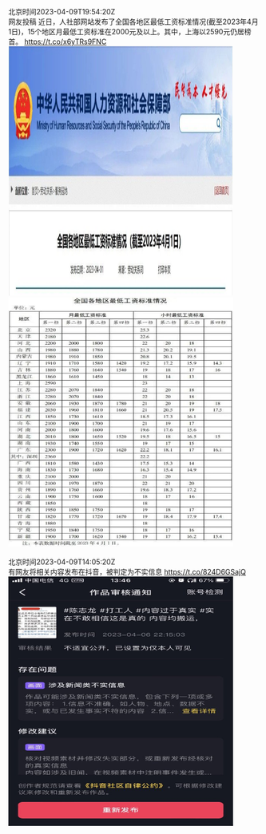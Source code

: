 北京时间2023-04-09T19:54:20Z<br>网友投稿
近日，人社部网站发布了全国各地区最低工资标准情况(截至2023年4月1日)，15个地区月最低工资标准在2000元及以上。其中，上海以2590元仍居榜首。 https://t.co/x6yTRs9FNC<br><img src='/temp/image/2023/v-Month-4/1645032391801446401_0.jpg' width='450' height='500'><img src='/temp/image/2023/v-Month-4/1645032391801446401_1.jpg' width='450' height='500'><br><br>北京时间2023-04-09T14:05:20Z<br>有网友将相关内容发布在抖音，被判定为不实信息 https://t.co/824D6GSajQ<br><img src='/temp/image/2023/v-Month-4/1644944565273501696_0.jpg' width='450' height='500'><br><br>